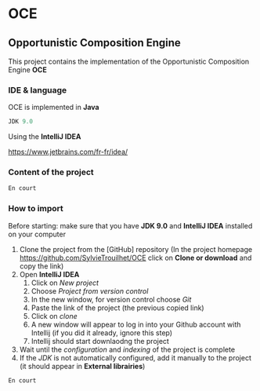 # OCE

## Opportunistic Composition Engine

This project contains the implementation of the Opportunistic Composition Engine **OCE** 

### IDE & language

OCE is implemented in **Java** 
```JAVA
JDK 9.0
```

Using the **IntelliJ IDEA** 

https://www.jetbrains.com/fr-fr/idea/


### Content of the project

```JAVA
En court
```

### How to import

Before starting: make sure that you have **JDK 9.0** and **IntelliJ IDEA**  installed on your computer

1. Clone the project from the [GitHub] repository (In the project homepage https://github.com/SylvieTrouilhet/OCE click on **Clone or download**  and copy the link)
1. Open **IntelliJ IDEA** 
    1. Click on *New project*
    1. Choose *Project from version control*
    1. In the new window, for version control choose *Git*
    1. Paste the link of the project (the previous copied link)
    1. Click on *clone*
    1. A new window will appear to log in into your Github account with Intellij (if you did it already, ignore this step)
    1. Intellij should start downlaodng the project
1. Wait until the *configuration* and *indexing* of the project is complete
1. If the *JDK* is not automatically configured, add it manually to the project (it should appear in **External librairies**)
```JAVA
En court
```
